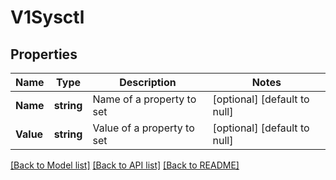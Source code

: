 # V1Sysctl

## Properties
Name | Type | Description | Notes
------------ | ------------- | ------------- | -------------
**Name** | **string** | Name of a property to set | [optional] [default to null]
**Value** | **string** | Value of a property to set | [optional] [default to null]

[[Back to Model list]](../README.md#documentation-for-models) [[Back to API list]](../README.md#documentation-for-api-endpoints) [[Back to README]](../README.md)

